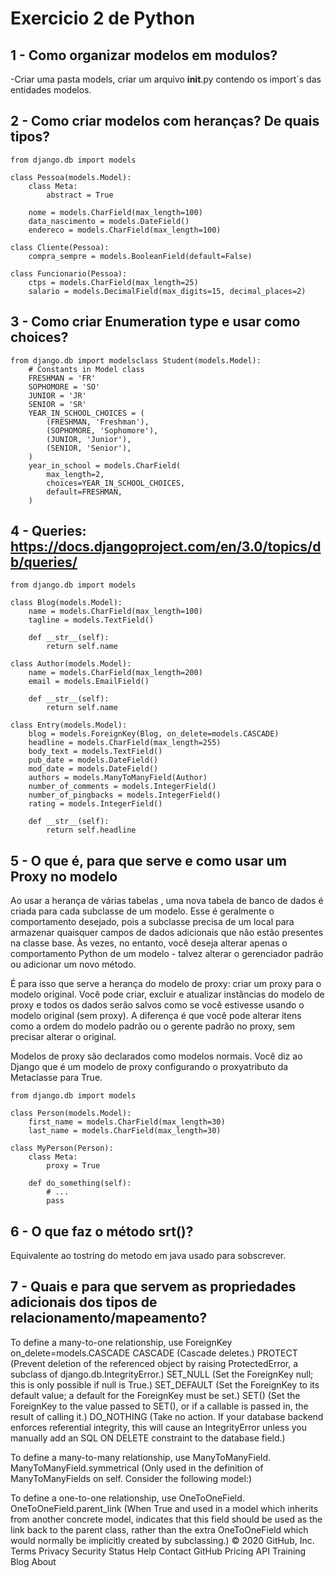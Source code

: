 # Exercicio 2 de Python
 
## 1 - Como organizar modelos em modulos?

-Criar uma pasta models, criar um arquivo __init__.py contendo os import´s das entidades modelos.

## 2 - Como criar modelos com heranças? De quais tipos?

```
from django.db import models

class Pessoa(models.Model):
    class Meta:
        abstract = True

    nome = models.CharField(max_length=100)
    data_nascimento = models.DateField()
    endereco = models.CharField(max_length=100)

class Cliente(Pessoa):
    compra_sempre = models.BooleanField(default=False)

class Funcionario(Pessoa):
    ctps = models.CharField(max_length=25)
    salario = models.DecimalField(max_digits=15, decimal_places=2)
```

## 3 - Como criar Enumeration type e usar como choices?

```
from django.db import modelsclass Student(models.Model):
    # Constants in Model class
    FRESHMAN = 'FR'
    SOPHOMORE = 'SO'
    JUNIOR = 'JR'
    SENIOR = 'SR'
    YEAR_IN_SCHOOL_CHOICES = (
        (FRESHMAN, 'Freshman'),
        (SOPHOMORE, 'Sophomore'),
        (JUNIOR, 'Junior'),
        (SENIOR, 'Senior'),
    )
    year_in_school = models.CharField(
        max_length=2,
        choices=YEAR_IN_SCHOOL_CHOICES,
        default=FRESHMAN,
    )
```

## 4 - Queries: https://docs.djangoproject.com/en/3.0/topics/db/queries/

```
from django.db import models

class Blog(models.Model):
    name = models.CharField(max_length=100)
    tagline = models.TextField()

    def __str__(self):
        return self.name

class Author(models.Model):
    name = models.CharField(max_length=200)
    email = models.EmailField()

    def __str__(self):
        return self.name

class Entry(models.Model):
    blog = models.ForeignKey(Blog, on_delete=models.CASCADE)
    headline = models.CharField(max_length=255)
    body_text = models.TextField()
    pub_date = models.DateField()
    mod_date = models.DateField()
    authors = models.ManyToManyField(Author)
    number_of_comments = models.IntegerField()
    number_of_pingbacks = models.IntegerField()
    rating = models.IntegerField()

    def __str__(self):
        return self.headline
```

## 5 - O que é, para que serve e como usar um Proxy no modelo

Ao usar a herança de várias tabelas , uma nova tabela de banco de dados é criada para cada subclasse de um modelo. Esse é geralmente o comportamento desejado, pois a subclasse precisa de um local para armazenar quaisquer campos de dados adicionais que não estão presentes na classe base. Às vezes, no entanto, você deseja alterar apenas o comportamento Python de um modelo - talvez alterar o gerenciador padrão ou adicionar um novo método.

É para isso que serve a herança do modelo de proxy: criar um proxy para o modelo original. Você pode criar, excluir e atualizar instâncias do modelo de proxy e todos os dados serão salvos como se você estivesse usando o modelo original (sem proxy). A diferença é que você pode alterar itens como a ordem do modelo padrão ou o gerente padrão no proxy, sem precisar alterar o original.

Modelos de proxy são declarados como modelos normais. Você diz ao Django que é um modelo de proxy configurando o proxyatributo da Metaclasse para True.

```
from django.db import models

class Person(models.Model):
    first_name = models.CharField(max_length=30)
    last_name = models.CharField(max_length=30)

class MyPerson(Person):
    class Meta:
        proxy = True

    def do_something(self):
        # ...
        pass
```

## 6 - O que faz o método __srt__()?
Equivalente ao tostring do metodo em java usado para sobscrever.


## 7 - Quais e para que servem as propriedades adicionais dos tipos de relacionamento/mapeamento?

To define a many-to-one relationship, use ForeignKey
on_delete=models.CASCADE
CASCADE (Cascade deletes.)
PROTECT (Prevent deletion of the referenced object by raising ProtectedError, a subclass of django.db.IntegrityError.)
SET_NULL (Set the ForeignKey null; this is only possible if null is True.)
SET_DEFAULT (Set the ForeignKey to its default value; a default for the ForeignKey must be set.)
SET() (Set the ForeignKey to the value passed to SET(), or if a callable is passed in, the result of calling it.)
DO_NOTHING (Take no action. If your database backend enforces referential integrity, this will cause an IntegrityError unless you manually add an SQL ON DELETE constraint to the database field.)

To define a many-to-many relationship, use ManyToManyField.
ManyToManyField.symmetrical (Only used in the definition of ManyToManyFields on self. Consider the following model:)

To define a one-to-one relationship, use OneToOneField.
OneToOneField.parent_link (When True and used in a model which inherits from another concrete model, indicates that this field should be used as the link back to the parent class, rather than the extra OneToOneField which would normally be implicitly created by subclassing.)
© 2020 GitHub, Inc.
Terms
Privacy
Security
Status
Help
Contact GitHub
Pricing
API
Training
Blog
About
